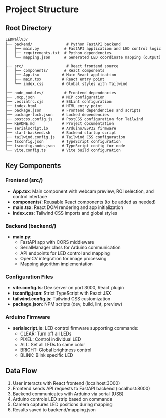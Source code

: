 # Project Structure

## Root Directory
```
LEDWallV3/
├── backend/               # Python FastAPI backend
│   ├── main.py           # FastAPI application and LED control logic
│   ├── requirements.txt  # Python dependencies
│   └── mapping.json      # Generated LED coordinate mapping (output)
│
├── src/                   # React frontend source
│   ├── components/       # React components
│   ├── App.tsx          # Main React application
│   ├── main.tsx         # React entry point
│   └── index.css        # Global styles with Tailwind
│
├── node_modules/         # Frontend dependencies
├── .mcp.json            # MCP configuration
├── .eslintrc.cjs        # ESLint configuration
├── index.html           # HTML entry point
├── package.json         # Frontend dependencies and scripts
├── package-lock.json    # Locked dependencies
├── postcss.config.js    # PostCSS configuration for Tailwind
├── README.md            # Project documentation
├── serialscript.io      # Arduino/ESP32 firmware
├── start-backend.sh     # Backend startup script
├── tailwind.config.js   # Tailwind CSS configuration
├── tsconfig.json        # TypeScript configuration
├── tsconfig.node.json   # TypeScript config for node
└── vite.config.ts       # Vite build configuration
```

## Key Components

### Frontend (src/)
- **App.tsx**: Main component with webcam preview, ROI selection, and control interface
- **components/**: Reusable React components (to be added as needed)
- **main.tsx**: React DOM rendering and app initialization
- **index.css**: Tailwind CSS imports and global styles

### Backend (backend/)
- **main.py**: 
  - FastAPI app with CORS middleware
  - SerialManager class for Arduino communication
  - API endpoints for LED control and mapping
  - OpenCV integration for image processing
  - Mapping algorithm implementation

### Configuration Files
- **vite.config.ts**: Dev server on port 3000, React plugin
- **tsconfig.json**: Strict TypeScript with React JSX
- **tailwind.config.js**: Tailwind CSS customization
- **package.json**: NPM scripts (dev, build, lint, preview)

### Arduino Firmware
- **serialscript.io**: LED control firmware supporting commands:
  - CLEAR: Turn off all LEDs
  - PIXEL: Control individual LED
  - ALL: Set all LEDs to same color
  - BRIGHT: Global brightness control
  - BLINK: Blink specific LED

## Data Flow
1. User interacts with React frontend (localhost:3000)
2. Frontend sends API requests to FastAPI backend (localhost:8000)
3. Backend communicates with Arduino via serial (USB)
4. Arduino controls LED strip based on commands
5. Camera captures LED positions during mapping
6. Results saved to backend/mapping.json